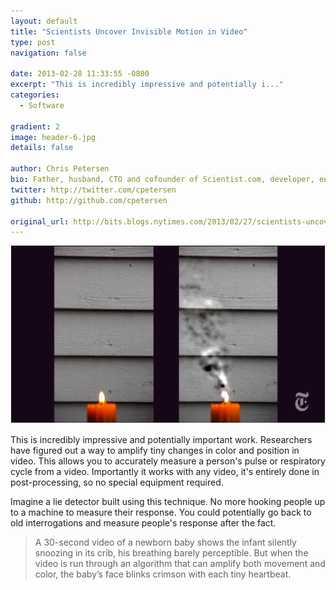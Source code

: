 ```yaml
---
layout: default
title: "Scientists Uncover Invisible Motion in Video"
type: post
navigation: false

date: 2013-02-28 11:33:55 -0800
excerpt: "This is incredibly impressive and potentially i..."
categories:
  - Software

gradient: 2
image: header-6.jpg
details: false

author: Chris Petersen
bio: Father, husband, CTO and cofounder of Scientist.com, developer, entrepreneur and technologist.
twitter: http://twitter.com/cpetersen
github: http://github.com/cpetersen

original_url: http://bits.blogs.nytimes.com/2013/02/27/scientists-uncover-invisible-motion-in-video/#.US8ic6HeXQo.hackernews
---
```





 ![6fc0eb6b782c23bf5415470c5c43b532.png](/assets/import/6fc0eb6b782c23bf5415470c5c43b532.png) 

 This is incredibly impressive and potentially important work. Researchers have figured out a way to amplify tiny changes in color and position in video. This allows you to accurately measure a person's pulse or respiratory cycle from a video. Importantly it works with any video, it's entirely done in post-processing, so no special equipment required. 

Imagine a lie detector built using this technique. No more hooking people up to a machine to measure their response. You could potentially go back to old interrogations and measure people's response after the fact. 

 > A 30-second video of a newborn baby shows the infant silently snoozing in its crib, his breathing barely perceptible. But when the video is run through an algorithm that can amplify both movement and color, the baby’s face blinks crimson with each tiny heartbeat.

